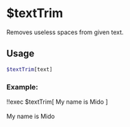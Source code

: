 # $textTrim

Removes useless spaces from given text.

## Usage

```bash
$textTrim[text]
```

### Example:
<discord-messages>
          <discord-message :bot="false" role-color="#ffcc9a" author="Member">
        !!exec $textTrim[             My name is Mido             ]<br><br>
          </discord-message>
          <discord-message :bot="true" role-color="#0099ff" author="Custom Command" avatar="https://media.discordapp.net/avatars/725721249652670555/781224f90c3b841ba5b40678e032f74a.webp">
        My name is Mido
        </discord-message>
</discord-messages>